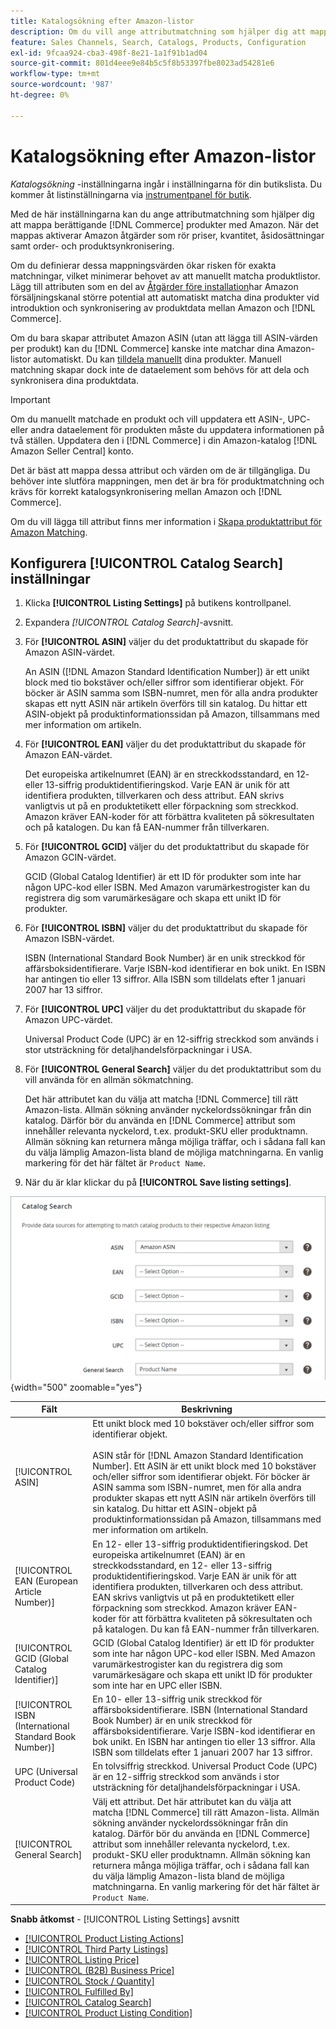 ```yaml
---
title: Katalogsökning efter Amazon-listor
description: Om du vill ange attributmatchning som hjälper dig att mappa kvalificerade Commerce-katalogprodukter med Amazon-listor uppdaterar du inställningarna för katalogsökning.
feature: Sales Channels, Search, Catalogs, Products, Configuration
exl-id: 9fcaa924-cba3-498f-8e21-1a1f91b1ad04
source-git-commit: 801d4eee9e84b5c5f8b53397fbe8023ad54281e6
workflow-type: tm+mt
source-wordcount: '987'
ht-degree: 0%

---
```


# Katalogsökning efter Amazon-listor

_Katalogsökning_ -inställningarna ingår i inställningarna för din butikslista. Du kommer åt listinställningarna via [instrumentpanel för butik](./amazon-store-dashboard.md).

Med de här inställningarna kan du ange attributmatchning som hjälper dig att mappa berättigande [!DNL Commerce] produkter med Amazon. När det mappas aktiverar Amazon åtgärder som rör priser, kvantitet, åsidosättningar samt order- och produktsynkronisering.

Om du definierar dessa mappningsvärden ökar risken för exakta matchningar, vilket minimerar behovet av att manuellt matcha produktlistor. Lägg till attributen som en del av [Åtgärder före installation](./amazon-pre-setup-tasks.md)har Amazon försäljningskanal större potential att automatiskt matcha dina produkter vid introduktion och synkronisering av produktdata mellan Amazon och [!DNL Commerce].

Om du bara skapar attributet Amazon ASIN (utan att lägga till ASIN-värden per produkt) kan du [!DNL Commerce] kanske inte matchar dina Amazon-listor automatiskt. Du kan [tilldela manuellt](./creating-assigning-catalog-products.md) dina produkter. Manuell matchning skapar dock inte de dataelement som behövs för att dela och synkronisera dina produktdata.

>[!IMPORTANT]
>
>Om du manuellt matchade en produkt och vill uppdatera ett ASIN-, UPC- eller andra dataelement för produkten måste du uppdatera informationen på två ställen. Uppdatera den i [!DNL Commerce] i din Amazon-katalog [!DNL Amazon Seller Central] konto.

Det är bäst att mappa dessa attribut och värden om de är tillgängliga. Du behöver inte slutföra mappningen, men det är bra för produktmatchning och krävs för korrekt katalogsynkronisering mellan Amazon och [!DNL Commerce].

Om du vill lägga till attribut finns mer information i [Skapa produktattribut för Amazon Matching](./ob-creating-magento-attributes.md).

## Konfigurera [!UICONTROL Catalog Search] inställningar

1. Klicka **[!UICONTROL Listing Settings]** på butikens kontrollpanel.

1. Expandera _[!UICONTROL Catalog Search]_-avsnitt.

1. För **[!UICONTROL ASIN]** väljer du det produktattribut du skapade för Amazon ASIN-värdet.

   An ASIN ([!DNL Amazon Standard Identification Number]) är ett unikt block med tio bokstäver och/eller siffror som identifierar objekt. För böcker är ASIN samma som ISBN-numret, men för alla andra produkter skapas ett nytt ASIN när artikeln överförs till sin katalog. Du hittar ett ASIN-objekt på produktinformationssidan på Amazon, tillsammans med mer information om artikeln.

1. För **[!UICONTROL EAN]** väljer du det produktattribut du skapade för Amazon EAN-värdet.

   Det europeiska artikelnumret (EAN) är en streckkodsstandard, en 12- eller 13-siffrig produktidentifieringskod. Varje EAN är unik för att identifiera produkten, tillverkaren och dess attribut. EAN skrivs vanligtvis ut på en produktetikett eller förpackning som streckkod. Amazon kräver EAN-koder för att förbättra kvaliteten på sökresultaten och på katalogen. Du kan få EAN-nummer från tillverkaren.

1. För **[!UICONTROL GCID]** väljer du det produktattribut du skapade för Amazon GCIN-värdet.

   GCID (Global Catalog Identifier) är ett ID för produkter som inte har någon UPC-kod eller ISBN. Med Amazon varumärkestrogister kan du registrera dig som varumärkesägare och skapa ett unikt ID för produkter.

1. För **[!UICONTROL ISBN]** väljer du det produktattribut du skapade för Amazon ISBN-värdet.

   ISBN (International Standard Book Number) är en unik streckkod för affärsboksidentifierare. Varje ISBN-kod identifierar en bok unikt. En ISBN har antingen tio eller 13 siffror. Alla ISBN som tilldelats efter 1 januari 2007 har 13 siffror.

1. För **[!UICONTROL UPC]** väljer du det produktattribut du skapade för Amazon UPC-värdet.

   Universal Product Code (UPC) är en 12-siffrig streckkod som används i stor utsträckning för detaljhandelsförpackningar i USA.

1. För **[!UICONTROL General Search]** väljer du det produktattribut som du vill använda för en allmän sökmatchning.

   Det här attributet kan du välja att matcha [!DNL Commerce] till rätt Amazon-lista. Allmän sökning använder nyckelordssökningar från din katalog. Därför bör du använda en [!DNL Commerce] attribut som innehåller relevanta nyckelord, t.ex. produkt-SKU eller produktnamn. Allmän sökning kan returnera många möjliga träffar, och i sådana fall kan du välja lämplig Amazon-lista bland de möjliga matchningarna. En vanlig markering för det här fältet är `Product Name`.

1. När du är klar klickar du på **[!UICONTROL Save listing settings]**.

![Katalogsökning](assets/amazon-catalog-search.png){width="500" zoomable="yes"}

| Fält | Beskrivning |
|--------------------------------------------------------|--------------------------------------------------------------------------------------------------------------------------------------------------------------------------------------------------------------------------------------------------------------------------------------------------------------------------------------------------------------------------------------------------------------------------------------------------------------------------------------------------------------------------------------|
| [!UICONTROL ASIN] | Ett unikt block med 10 bokstäver och/eller siffror som identifierar objekt.<br><br>ASIN står för [!DNL Amazon Standard Identification Number]. Ett ASIN är ett unikt block med 10 bokstäver och/eller siffror som identifierar objekt. För böcker är ASIN samma som ISBN-numret, men för alla andra produkter skapas ett nytt ASIN när artikeln överförs till sin katalog. Du hittar ett ASIN-objekt på produktinformationssidan på Amazon, tillsammans med mer information om artikeln. |
| [!UICONTROL EAN (European Article Number)] | En 12- eller 13-siffrig produktidentifieringskod. Det europeiska artikelnumret (EAN) är en streckkodsstandard, en 12- eller 13-siffrig produktidentifieringskod. Varje EAN är unik för att identifiera produkten, tillverkaren och dess attribut. EAN skrivs vanligtvis ut på en produktetikett eller förpackning som streckkod. Amazon kräver EAN-koder för att förbättra kvaliteten på sökresultaten och på katalogen. Du kan få EAN-nummer från tillverkaren. |
| [!UICONTROL GCID (Global Catalog Identifier)] | GCID (Global Catalog Identifier) är ett ID för produkter som inte har någon UPC-kod eller ISBN. Med Amazon varumärkestrogister kan du registrera dig som varumärkesägare och skapa ett unikt ID för produkter som inte har en UPC eller ISBN. |
| [!UICONTROL ISBN (International Standard Book Number)] | En 10- eller 13-siffrig unik streckkod för affärsboksidentifierare. ISBN (International Standard Book Number) är en unik streckkod för affärsboksidentifierare. Varje ISBN-kod identifierar en bok unikt. En ISBN har antingen tio eller 13 siffror. Alla ISBN som tilldelats efter 1 januari 2007 har 13 siffror. |
| UPC (Universal Product Code) | En tolvsiffrig streckkod. Universal Product Code (UPC) är en 12-siffrig streckkod som används i stor utsträckning för detaljhandelsförpackningar i USA. |
| [!UICONTROL General Search] | Välj ett attribut. Det här attributet kan du välja att matcha [!DNL Commerce] till rätt Amazon-lista. Allmän sökning använder nyckelordssökningar från din katalog. Därför bör du använda en [!DNL Commerce] attribut som innehåller relevanta nyckelord, t.ex. produkt-SKU eller produktnamn. Allmän sökning kan returnera många möjliga träffar, och i sådana fall kan du välja lämplig Amazon-lista bland de möjliga matchningarna. En vanlig markering för det här fältet är `Product Name`. |

**Snabb åtkomst** - [!UICONTROL Listing Settings] avsnitt

- [[!UICONTROL Product Listing Actions]](./product-listing-actions.md)
- [[!UICONTROL Third Party Listings]](./third-party-listing-settings.md)
- [[!UICONTROL Listing Price]](./listing-price.md)
- [[!UICONTROL (B2B) Business Price]](./business-pricing.md)
- [[!UICONTROL Stock / Quantity]](./stock-quantity.md)
- [[!UICONTROL Fulfilled By]](./fulfilled-by.md)
- [[!UICONTROL Catalog Search]](./catalog-search.md)
- [[!UICONTROL Product Listing Condition]](./product-listing-condition.md)
